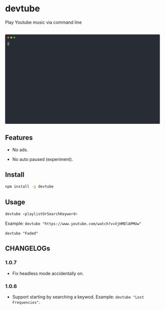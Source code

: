 # devtube

Play Youtube music via command line

<p align="center">
	<br>
	<img src="assets/devtube.svg" width="800">
	<br>
</p>

## Features

- No ads.

- No auto paused (experiment).

## Install

```bash
npm install -g devtube
```

## Usage

```bash
devtube <playlistOrSearchKeyword>
```

Example: `devtube "https://www.youtube.com/watch?v=VjHMDlAPMUw"`

`devtube "Faded"`

## CHANGELOGs

### 1.0.7

- Fix headless mode accidentally on.

### 1.0.6

- Support starting by searching a keywod.
Example: `devtube "Lost Frequencies"`.
